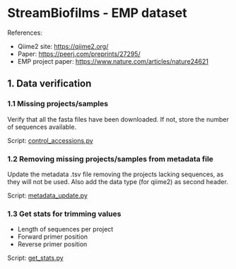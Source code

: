 # StreamBiofilms - EMP dataset

References:
- Qiime2 site: https://qiime2.org/
- Paper: https://peerj.com/preprints/27295/
- EMP project paper: https://www.nature.com/articles/nature24621

## 1. Data verification

### 1.1 Missing projects/samples
Verify that all the fasta files have been downloaded. If not, store the number of sequences available.

Script: [control_accessions.py](https://github.com/Mass23/StreamBiofilms/blob/master/control_accessions.py)

### 1.2 Removing missing projects/samples from metadata file
Update the metadata .tsv file removing the projects lacking sequences, as they will not be used. Also add the data type (for qiime2) as second header.

Script: [metadata_update.py](https://github.com/Mass23/StreamBiofilms/blob/master/metadata_update.py)

### 1.3 Get stats for trimming values
- Length of sequences per project
- Forward primer position
- Reverse primer position

Script: [get_stats.py](https://github.com/Mass23/StreamBiofilms/blob/master/get_stats.py)

